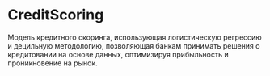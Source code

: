 # CreditScoring
Модель кредитного скоринга, использующая логистическую регрессию и децильную методологию, позволяющая банкам принимать решения о кредитовании на основе данных, оптимизируя прибыльность и проникновение на рынок.
